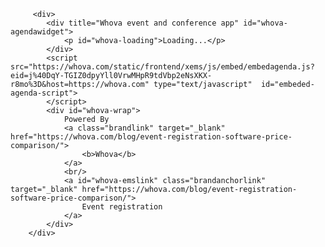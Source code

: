 <html>

         <div>
            <div title="Whova event and conference app" id="whova-agendawidget">
                <p id="whova-loading">Loading...</p>
            </div>
            <script src="https://whova.com/static/frontend/xems/js/embed/embedagenda.js?eid=j%40DqY-TGIZ0dpyYll0VrwMHpR9tdVbp2eNsXKX-r8mo%3D&host=https://whova.com" type="text/javascript"  id="embeded-agenda-script">
            </script>
            <div id="whova-wrap">
                Powered By
                <a class="brandlink" target="_blank" href="https://whova.com/blog/event-registration-software-price-comparison/">
                    <b>Whova</b>
                </a>
                <br/>
                <a id="whova-emslink" class="brandanchorlink" target="_blank" href="https://whova.com/blog/event-registration-software-price-comparison/">
                    Event registration
                </a>
            </div>
        </div>
</html>
